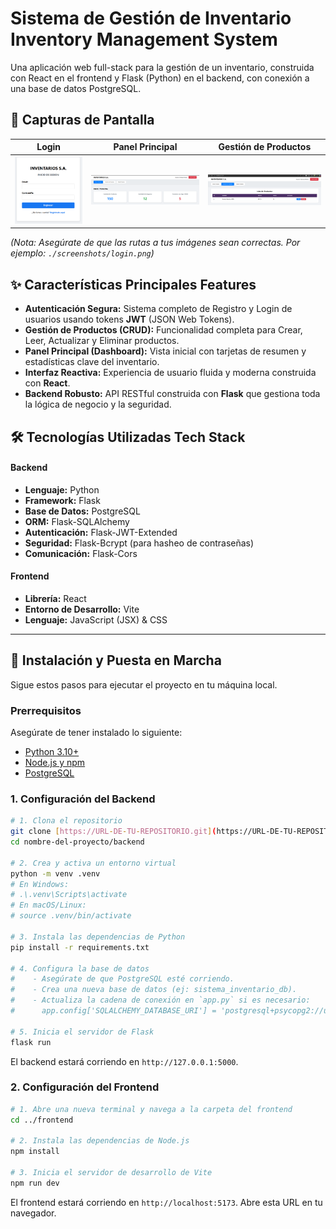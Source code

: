 # Sistema de Gestión de Inventario Inventory Management System

Una aplicación web full-stack para la gestión de un inventario, construida con React en el frontend y Flask (Python) en el backend, con conexión a una base de datos PostgreSQL.

## 📸 Capturas de Pantalla

| Login                                       | Panel Principal                                     | Gestión de Productos                                |
| ------------------------------------------- | --------------------------------------------------- | --------------------------------------------------- |
| ![Login](./screenshots/login.png) | ![Panel Principal](./screenshots/dashboard.png) | ![Gestión de Productos](./screenshots/gestion.png) |

*(Nota: Asegúrate de que las rutas a tus imágenes sean correctas. Por ejemplo: `./screenshots/login.png`)*

## ✨ Características Principales Features

- **Autenticación Segura:** Sistema completo de Registro y Login de usuarios usando tokens **JWT** (JSON Web Tokens).
- **Gestión de Productos (CRUD):** Funcionalidad completa para Crear, Leer, Actualizar y Eliminar productos.
- **Panel Principal (Dashboard):** Vista inicial con tarjetas de resumen y estadísticas clave del inventario.
- **Interfaz Reactiva:** Experiencia de usuario fluida y moderna construida con **React**.
- **Backend Robusto:** API RESTful construida con **Flask** que gestiona toda la lógica de negocio y la seguridad.

## 🛠️ Tecnologías Utilizadas Tech Stack

#### Backend
- **Lenguaje:** Python
- **Framework:** Flask
- **Base de Datos:** PostgreSQL
- **ORM:** Flask-SQLAlchemy
- **Autenticación:** Flask-JWT-Extended
- **Seguridad:** Flask-Bcrypt (para hasheo de contraseñas)
- **Comunicación:** Flask-Cors

#### Frontend
- **Librería:** React
- **Entorno de Desarrollo:** Vite
- **Lenguaje:** JavaScript (JSX) & CSS

---

## 🚀 Instalación y Puesta en Marcha

Sigue estos pasos para ejecutar el proyecto en tu máquina local.

### Prerrequisitos
Asegúrate de tener instalado lo siguiente:
- [Python 3.10+](https://www.python.org/downloads/)
- [Node.js y npm](https://nodejs.org/en/)
- [PostgreSQL](https://www.postgresql.org/download/)

### 1. Configuración del Backend
```bash
# 1. Clona el repositorio
git clone [https://URL-DE-TU-REPOSITORIO.git](https://URL-DE-TU-REPOSITORIO.git)
cd nombre-del-proyecto/backend

# 2. Crea y activa un entorno virtual
python -m venv .venv
# En Windows:
# .\.venv\Scripts\activate
# En macOS/Linux:
# source .venv/bin/activate

# 3. Instala las dependencias de Python
pip install -r requirements.txt

# 4. Configura la base de datos
#    - Asegúrate de que PostgreSQL esté corriendo.
#    - Crea una nueva base de datos (ej: sistema_inventario_db).
#    - Actualiza la cadena de conexión en `app.py` si es necesario:
#      app.config['SQLALCHEMY_DATABASE_URI'] = 'postgresql+psycopg2://usuario:contraseña@host:puerto/nombre_db'

# 5. Inicia el servidor de Flask
flask run
```
El backend estará corriendo en `http://127.0.0.1:5000`.

### 2. Configuración del Frontend
```bash
# 1. Abre una nueva terminal y navega a la carpeta del frontend
cd ../frontend

# 2. Instala las dependencias de Node.js
npm install

# 3. Inicia el servidor de desarrollo de Vite
npm run dev
```
El frontend estará corriendo en `http://localhost:5173`. Abre esta URL en tu navegador.